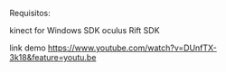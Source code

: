 

Requisitos:

kinect for Windows SDK
oculus Rift SDK



link demo
https://www.youtube.com/watch?v=DUnfTX-3k18&feature=youtu.be

